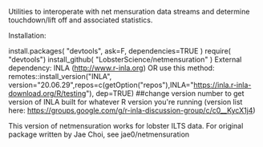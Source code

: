 Utilities to interoperate with net mensuration data streams and determine touchdown/lift off and associated statistics.

Installation:

install.packages( "devtools", ask=F, dependencies=TRUE )
require( "devtools")
install_github( "LobsterScience/netmensuration" )
External dependency: INLA (http://www.r-inla.org) OR use this method: remotes::install_version("INLA", version="20.06.29",repos=c(getOption("repos"),INLA="https://inla.r-inla-download.org/R/testing"), dep=TRUE) ##change version number to get version of INLA built for whatever R version you're running (version list here: https://groups.google.com/g/r-inla-discussion-group/c/c0__KycX1j4)

This version of netmensuration works for lobster ILTS data. For original package written by Jae Choi, see jae0/netmensuration
